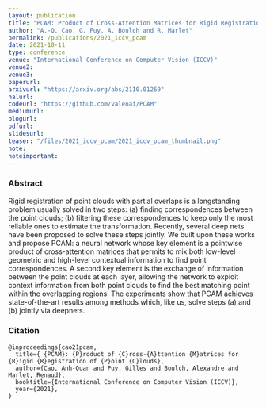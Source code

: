 ```yaml
---
layout: publication
title: "PCAM: Product of Cross-Attention Matrices for Rigid Registration of Point Clouds"
author: "A.-Q. Cao, G. Puy, A. Boulch and R. Marlet"
permalink: /publications/2021_iccv_pcam
date: 2021-10-11
type: conference
venue: "International Conference on Computer Vision (ICCV)"
venue2: 
venue3:
paperurl:
arxivurl: "https://arxiv.org/abs/2110.01269"
halurl: 
codeurl: "https://github.com/valeoai/PCAM"
mediumurl: 
blogurl: 
pdfurl: 
slidesurl: 
teaser: "/files/2021_iccv_pcam/2021_iccv_pcam_thumbnail.png"
note:
noteimportant: 
---
```



### Abstract

Rigid registration of point clouds with partial overlaps is a longstanding problem usually solved in two steps: (a) finding correspondences between the point clouds; (b) filtering these correspondences to keep only the most reliable ones to estimate the transformation. Recently, several deep nets have been proposed to solve these steps jointly. We built upon these works and propose PCAM: a neural network whose key element is a pointwise product of cross-attention matrices that permits to mix both low-level geometric and high-level contextual information to find point correspondences. A second key element is the exchange of information between the point clouds at each layer, allowing the network to exploit context information from both point clouds to find the best matching point within the overlapping regions. The experiments show that PCAM achieves state-of-the-art results among methods which, like us, solve steps (a) and (b) jointly via deepnets.


### Citation

```
@inproceedings{cao21pcam,
  title={ {PCAM}: {P}roduct of {C}ross-{A}ttention {M}atrices for {R}igid {R}egistration of {P}oint {C}louds},
  author={Cao, Anh-Quan and Puy, Gilles and Boulch, Alexandre and Marlet, Renaud},
  booktitle={International Conference on Computer Vision (ICCV)},
  year={2021},
}
```